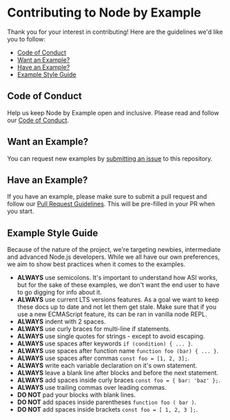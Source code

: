 # Contributing to Node by Example

Thank you for your interest in contributing! Here are the guidelines we'd like you to follow:

* [Code of Conduct](#coc)
* [Want an Example?](#new-example)
* [Have an Example?](#submit-example)
* [Example Style Guide](#style-guide)


## <a name="coc"></a> Code of Conduct
Help us keep Node by Example open and inclusive. Please read and follow our [Code of Conduct][coc].

## <a name="new-example"></a> Want an Example?

You can request new examples by [submitting an issue][issues] to this repository.

## <a name="submit-example"></a> Have an Example?

If you have an example, please make sure to submit a pull request and follow our [Pull Request Guidelines][pull-request]. This will be pre-filled in your PR when you start.

## <a name="style-guide"></a> Example Style Guide

Because of the nature of the project, we're targeting newbies, intermediate and advanced Node.js developers. While we all have our own preferences, we aim to show best practices when it comes to the examples.

* **ALWAYS** use semicolons. It's important to understand how ASI works, but for the sake of
these examples, we don't want the end user to have to go digging for info about it.
* **ALWAYS** use current LTS versions features. As a goal we want to keep these docs up to date
and not let them get stale. Make sure that if you use a new ECMAScript feature, its
can be ran in vanilla node REPL.
* **ALWAYS** indent with 2 spaces.
* **ALWAYS** use curly braces for multi-line if statements.
* **ALWAYS** use single quotes for strings - except to avoid escaping.
* **ALWAYS** use spaces after keywords `if (condition) { ... }`.
* **ALWAYS** use spaces after function name `function foo (bar) { ... }`.
* **ALWAYS** use spaces after commas `const foo = [1, 2, 3];`.
* **ALWAYS** write each variable declaration on it's own statement.
* **ALWAYS** leave a blank line after blocks and before the next statement.
* **ALWAYS** add spaces inside curly braces `const foo = { bar: 'baz' };`.
* **ALWAYS** use trailing commas over leading commas.
* **DO NOT** pad your blocks with blank lines.
* **DO NOT** add spaces inside parentheses `function foo ( bar )`.
* **DO NOT** add spaces inside brackets `const foo = [ 1, 2, 3 ];`.

[coc]: https://github.com/joshmanders/node-by-example/blob/master/CODE_OF_CONDUCT.md
[issues]: https://github.com/joshmanders/node-by-example/issues
[pull-request]: https://github.com/joshmanders/node-by-example/blob/master/PULL_REQUEST_TEMPLATE.md
